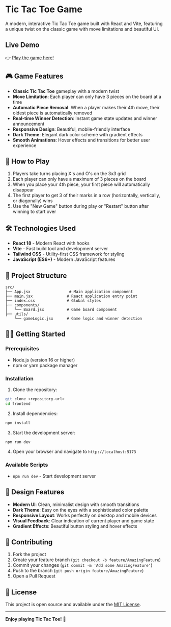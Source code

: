 # Tic Tac Toe Game

A modern, interactive Tic Tac Toe game built with React and Vite, featuring a unique twist on the classic game with move limitations and beautiful UI.

## Live Demo

👉 [Play the game here!](https://endless-tictactoe.netlify.app/)

## 🎮 Game Features

- **Classic Tic Tac Toe** gameplay with a modern twist
- **Move Limitation**: Each player can only have 3 pieces on the board at a time
- **Automatic Piece Removal**: When a player makes their 4th move, their oldest piece is automatically removed
- **Real-time Winner Detection**: Instant game state updates and winner announcement
- **Responsive Design**: Beautiful, mobile-friendly interface
- **Dark Theme**: Elegant dark color scheme with gradient effects
- **Smooth Animations**: Hover effects and transitions for better user experience

## 🚀 How to Play

1. Players take turns placing X's and O's on the 3x3 grid
2. Each player can only have a maximum of 3 pieces on the board
3. When you place your 4th piece, your first piece will automatically disappear
4. The first player to get 3 of their marks in a row (horizontally, vertically, or diagonally) wins
5. Use the "New Game" button during play or "Restart" button after winning to start over

## 🛠️ Technologies Used

- **React 18** - Modern React with hooks
- **Vite** - Fast build tool and development server
- **Tailwind CSS** - Utility-first CSS framework for styling
- **JavaScript (ES6+)** - Modern JavaScript features

## 📁 Project Structure

```
src/
├── App.jsx                 # Main application component
├── main.jsx               # React application entry point
├── index.css              # Global styles
├── components/
│   └── Board.jsx          # Game board component
├── utils/
    └── gameLogic.jsx      # Game logic and winner detection

```

## 🏃‍♂️ Getting Started

### Prerequisites

- Node.js (version 16 or higher)
- npm or yarn package manager

### Installation

1. Clone the repository:

```bash
git clone <repository-url>
cd frontend
```

2. Install dependencies:

```bash
npm install
```

3. Start the development server:

```bash
npm run dev
```

4. Open your browser and navigate to `http://localhost:5173`

### Available Scripts

- `npm run dev` - Start development server

## 🎨 Design Features

- **Modern UI**: Clean, minimalist design with smooth transitions
- **Dark Theme**: Easy on the eyes with a sophisticated color palette
- **Responsive Layout**: Works perfectly on desktop and mobile devices
- **Visual Feedback**: Clear indication of current player and game state
- **Gradient Effects**: Beautiful button styling and hover effects

## 🤝 Contributing

1. Fork the project
2. Create your feature branch (`git checkout -b feature/AmazingFeature`)
3. Commit your changes (`git commit -m 'Add some AmazingFeature'`)
4. Push to the branch (`git push origin feature/AmazingFeature`)
5. Open a Pull Request

## 📝 License

This project is open source and available under the [MIT License](LICENSE).

---

**Enjoy playing Tic Tac Toe!** 🎉
